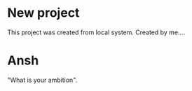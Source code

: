 # New project
This project was created from local system.
Created by me....
 # Ansh
 "What is your ambition".
